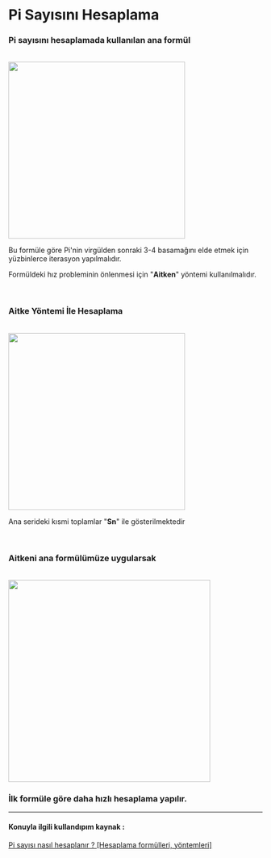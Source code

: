 # Pi Sayısını Hesaplama

<h3>Pi sayısını hesaplamada kullanılan ana formül</h3>
<br> 
<img width="350" src="https://www.matematiktutkusu.com/forum/ekstra/matimage/matematiktutkusuleibniz.jpg">
<p>Bu formüle göre Pi'nin virgülden sonraki 3-4 basamağını elde etmek için yüzbinlerce iterasyon yapılmalıdır.</p>
<p>Formüldeki hız probleminin önlenmesi için "<b>Aitken</b>" yöntemi kullanılmalıdır.</p> 
<br>

<h3>Aitke Yöntemi İle Hesaplama</h3>
<br>
<img src="https://www.matematiktutkusu.com/forum/ekstra/matimage/matematiktutkusuaitken.jpg" width="350">

<p>Ana serideki kısmi toplamlar "<b>Sn</b>" ile gösterilmektedir</p>
<br>

<h3>Aitkeni ana formülümüze uygularsak</h3>
<br>

<img src="https://www.matematiktutkusu.com/forum/ekstra/matimage/matematiktutkusuaitkenc.jpg" width="400">
<br>
<h3>İlk formüle göre daha hızlı hesaplama yapılır.</h3>
<hr>
<h4>Konuyla ilgili kullandıpım kaynak : </h4><a href="https://matematiktutkusu.com/forum/matematik-arsivi/119-pi-sayisi-nasil-hesaplanir-hesaplama-formulleri-yontemleri.html">Pi sayısı nasıl hesaplanır ? [Hesaplama formülleri, yöntemleri]</a>
